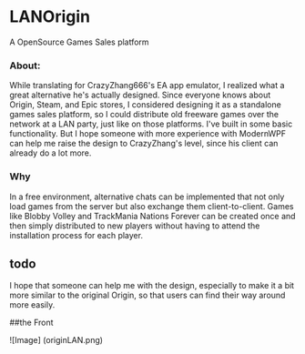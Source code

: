 # LANOrigin
 A OpenSource Games Sales platform 

### About:
While translating for CrazyZhang666's EA app emulator, I realized what a great alternative he's actually designed. Since everyone knows about Origin, Steam, and Epic stores, I considered designing it as a standalone games sales platform, so I could distribute old freeware games over the network at a LAN party, just like on those platforms. I've built in some basic functionality. But I hope someone with more experience with ModernWPF can help me raise the design to CrazyZhang's level, since his client can already do a lot more.


### Why 
In a free environment, alternative chats can be implemented that not only load games from the server but also exchange them client-to-client. Games like Blobby Volley and TrackMania Nations Forever can be created once and then simply distributed to new players without having to attend the installation process for each player.

## todo
I hope that someone can help me with the design, especially to make it a bit more similar to the original Origin, so that users can find their way around more easily.


##the Front

![Image] (originLAN.png)

